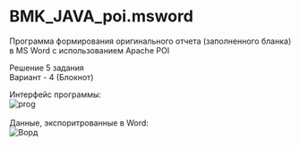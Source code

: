 # BMK_JAVA_poi.msword

Программа формирования оригинального отчета (заполненного бланка) в MS Word с использованием Apache POI<br/>

Решение 5 задания<br/>
Вариант - 4 (Блокнот)

Интерфейс программы:<br/>
![prog](program.PNG)<br/><br/>
Данные, экспоритрованные в Word:<br/>
![Ворд](resultword.PNG)
